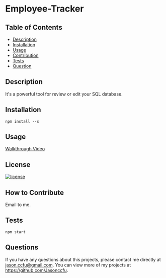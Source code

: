 # Employee-Tracker

## Table of Contents

- [Description](#description)
- [Installation](#installation)
- [Usage](#usage)
- [Contribution](#how)
- [Tests](#tests)
- [Question](#question)

## Description

It's a powerful tool for review or edit your SQL database.

## Installation

`npm install --s`

## Usage

[Walkthrough Video](https://watch.screencastify.com/)

## License

[![license](https://img.shields.io/badge/license-MIT-blue)](https://shields.io)

## How to Contribute

Email to me.

## Tests

`npm start`

## Questions

If you have any questions about this projects, please contact me directly at jason.ccfu@gmail.com. You can view more of my projects at https://github.com/Jasonccfu.
